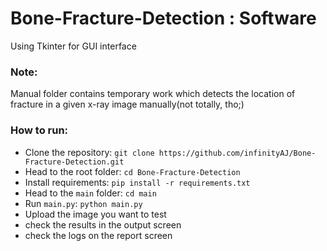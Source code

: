 # Bone-Fracture-Detection : Software
Using Tkinter for GUI interface

### Note:
Manual folder contains temporary work which detects the location of fracture in a given x-ray image manually(not totally, tho;)

### How to run:
* Clone the repository: `git clone https://github.com/infinityAJ/Bone-Fracture-Detection.git`
* Head to the root folder: `cd Bone-Fracture-Detection`
* Install requirements: `pip install -r requirements.txt`
* Head to the `main` folder: `cd main`
* Run `main.py`: `python main.py`
* Upload the image you want to test
* check the results in the output screen
* check the logs on the report screen
